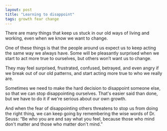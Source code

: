 ```yaml
---
layout: post
title: "Learning to disappoint"
tags: growth fear change
---
```

There are many things that keep us stuck in our old ways of living and working, even when we know we want to change.

One of these things is that the people around us expect us to keep acting the same way we always have. Some will be pleasantly surprised when we start to act more true to ourselves, but others won’t want us to change.

They may feel surprised, frustrated, confused, betrayed, and even angry if we break out of our old patterns, and start acting more true to who we really are.

Sometimes we need to make the hard decision to disappoint someone else, so that we can stop disappointing ourselves. That's easier said than done, but we have to do it if we're serious about our own growth.

And when the fear of disappointing others threatens to stop us from doing the right thing, we can keep going by remembering the wise words of Dr. Seuss: “Be who you are and say what you feel, because those who mind don't matter and those who matter don't mind.” 
